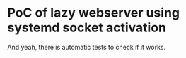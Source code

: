 # PoC of lazy webserver using systemd socket activation

And yeah, there is automatic tests to check if it works.
